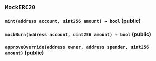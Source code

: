 ## `MockERC20`






### `mint(address account, uint256 amount) → bool` (public)





### `mockBurn(address account, uint256 amount) → bool` (public)





### `approveOverride(address owner, address spender, uint256 amount)` (public)








